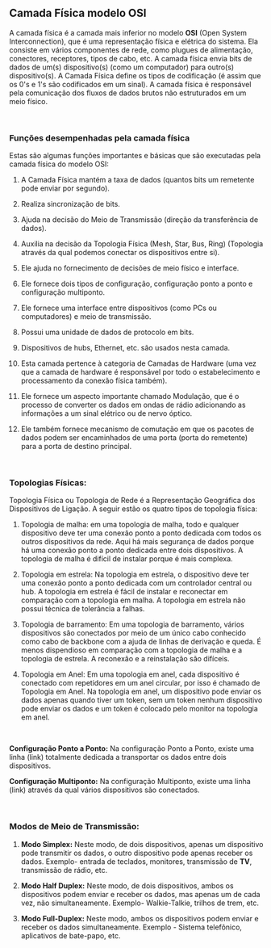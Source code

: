 ## Camada Física modelo OSI

A camada física é a camada mais inferior no modelo **OSI** (Open System Interconnection), que é uma representação física e elétrica do sistema. Ela consiste em vários componentes de rede, como plugues de alimentação, conectores, receptores, tipos de cabo, etc. A camada física envia bits de dados de um(s) dispositivo(s) (como um computador) para outro(s) dispositivo(s). A Camada Física define os tipos de codificação (é assim que os 0's e 1's são codificados em um sinal). A camada física é responsável pela comunicação dos fluxos de dados brutos não estruturados em um meio físico.

<br>

### Funções desempenhadas pela camada física

Estas são algumas funções importantes e básicas que são executadas pela camada física do modelo OSI:

1. A Camada Física mantém a taxa de dados (quantos bits um remetente pode enviar por segundo).

2. Realiza sincronização de bits.

3. Ajuda na decisão do Meio de Transmissão (direção da transferência de dados).

4. Auxilia na decisão da Topologia Física (Mesh, Star, Bus, Ring) (Topologia através da qual podemos conectar os dispositivos entre si).

5. Ele ajuda no fornecimento de decisões de meio físico e interface.

6. Ele fornece dois tipos de configuração, configuração ponto a ponto e configuração multiponto.

7. Ele fornece uma interface entre dispositivos (como PCs ou computadores) e meio de transmissão.

8. Possui uma unidade de dados de protocolo em bits.

9. Dispositivos de hubs, Ethernet, etc. são usados ​​nesta camada.

10. Esta camada pertence à categoria de Camadas de Hardware (uma vez que a camada de hardware é responsável por todo o estabelecimento e processamento da conexão física também).

11. Ele fornece um aspecto importante chamado Modulação, que é o processo de converter os dados em ondas de rádio adicionando as informações a um sinal elétrico ou de nervo óptico.

12. Ele também fornece mecanismo de comutação em que os pacotes de dados podem ser encaminhados de uma porta (porta do remetente) para a porta de destino principal.

<br>

### Topologias Físicas:

Topologia Física ou Topologia de Rede é a Representação Geográfica dos Dispositivos de Ligação. A seguir estão os quatro tipos de topologia física:

1. Topologia de malha: em uma topologia de malha, todo e qualquer dispositivo deve ter uma conexão ponto a ponto dedicada com todos os outros dispositivos da rede. Aqui há mais segurança de dados porque há uma conexão ponto a ponto dedicada entre dois dispositivos. A topologia de malha é difícil de instalar porque é mais complexa.

2. Topologia em estrela: Na topologia em estrela, o dispositivo deve ter uma conexão ponto a ponto dedicada com um controlador central ou hub. A topologia em estrela é fácil de instalar e reconectar em comparação com a topologia em malha. A topologia em estrela não possui técnica de tolerância a falhas.

3. Topologia de barramento: Em uma topologia de barramento, vários dispositivos são conectados por meio de um único cabo conhecido como cabo de backbone com a ajuda de linhas de derivação e queda. É menos dispendioso em comparação com a topologia de malha e a topologia de estrela. A reconexão e a reinstalação são difíceis.

4. Topologia em Anel: Em uma topologia em anel, cada dispositivo é conectado com repetidores em um anel circular, por isso é chamado de Topologia em Anel. Na topologia em anel, um dispositivo pode enviar os dados apenas quando tiver um token, sem um token nenhum dispositivo pode enviar os dados e um token é colocado pelo monitor na topologia em anel.

<br>

**Configuração Ponto a Ponto:** Na configuração Ponto a Ponto, existe uma linha (link) totalmente dedicada a transportar os dados entre dois dispositivos.

**Configuração Multiponto:** Na configuração Multiponto, existe uma linha (link) através da qual vários dispositivos são conectados.

<br>

### Modos de Meio de Transmissão:

 1. **Modo Simplex:** Neste modo, de dois dispositivos, apenas um dispositivo pode transmitir os dados, o outro dispositivo pode apenas receber os dados. Exemplo- entrada de teclados, monitores, transmissão de **TV**, transmissão de rádio, etc.

 2. **Modo Half Duplex:** Neste modo, de dois dispositivos, ambos os dispositivos podem enviar e receber os dados, mas apenas um de cada vez, não simultaneamente. Exemplo- Walkie-Talkie, trilhos de trem, etc.
 
 3. **Modo Full-Duplex:** Neste modo, ambos os dispositivos podem enviar e receber os dados simultaneamente. Exemplo - Sistema telefônico, aplicativos de bate-papo, etc.